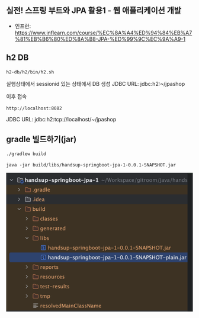 ## 실전! 스프링 부트와 JPA 활용1 - 웹 애플리케이션 개발
- 인프런: https://www.inflearn.com/course/%EC%8A%A4%ED%94%84%EB%A7%81%EB%B6%80%ED%8A%B8-JPA-%ED%99%9C%EC%9A%A9-1


## h2 DB 
```shell
h2-db/h2/bin/h2.sh
```
실행상태에서 sessionid 있는 상태에서 DB 생성 
JDBC URL: jdbc:h2:~/jpashop

이후 접속 
```shell
http://localhost:8082
```
JDBC URL: jdbc:h2:tcp://localhost/~/jpashop

## gradle 빌드하기(jar)
 ```shell
./gradlew build
```
```shell
java -jar build/libs/handsup-springboot-jpa-1-0.0.1-SNAPSHOT.jar

```
![img.png](resource/img.png)